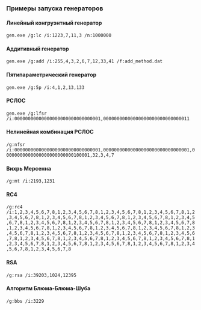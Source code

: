 ### Примеры запуска генераторов

#### Линейный конгруэнтный генератор

`gen.exe /g:lc /i:1223,7,11,3 /n:1000000`

#### Аддитивный генератор

`gen.exe /g:add /i:255,4,3,2,6,7,12,33,41 /f:add_method.dat`

#### Пятипараметрический генератор

`gen.exe /g:5p /i:4,1,2,13,133`

#### РСЛОС

`gen.exe /g:lfsr /i:00000000000000000000000000000001,00000000000000000000000000000011`

#### Нелинейная комбинация РСЛОС

`/g:nfsr /i:00000000000000000000000000000001,00000000000000000000000000000001,00000000000000000000000000100001,32,3,4,7`

#### Вихрь Мерсенна

`/g:mt /i:2193,1231`

#### RC4

`/g:rc4 /i:1,2,3,4,5,6,7,8,1,2,3,4,5,6,7,8,1,2,3,4,5,6,7,8,1,2,3,4,5,6,7,8,1,2,3,4,5,6,7,8,1,2,3,4,5,6,7,8,1,2,3,4,5,6,7,8,1,2,3,4,5,6,7,8,1,2,3,4,5,6,7,8,1,2,3,4,5,6,7,8,1,2,3,4,5,6,7,8,1,2,3,4,5,6,7,8,1,2,3,4,5,6,7,8,1,2,3,4,5,6,7,8,1,2,3,4,5,6,7,8,1,2,3,4,5,6,7,8,1,2,3,4,5,6,7,8,1,2,3,4,5,6,7,8,1,2,3,4,5,6,7,8,1,2,3,4,5,6,7,8,1,2,3,4,5,6,7,8,1,2,3,4,5,6,7,8,1,2,3,4,5,6,7,8,1,2,3,4,5,6,7,8,1,2,3,4,5,6,7,8,1,2,3,4,5,6,7,8,1,2,3,4,5,6,7,8,1,2,3,4,5,6,7,8,1,2,3,4,5,6,7,8,1,2,3,4,5,6,7,8,1,2,3,4,5,6,7,8,1,2,3,4,5,6,7,8`

#### RSA

`/g:rsa /i:39203,1024,12395`

#### Алгоритм Блюма-Блюма-Шуба

`/g:bbs /i:3229`